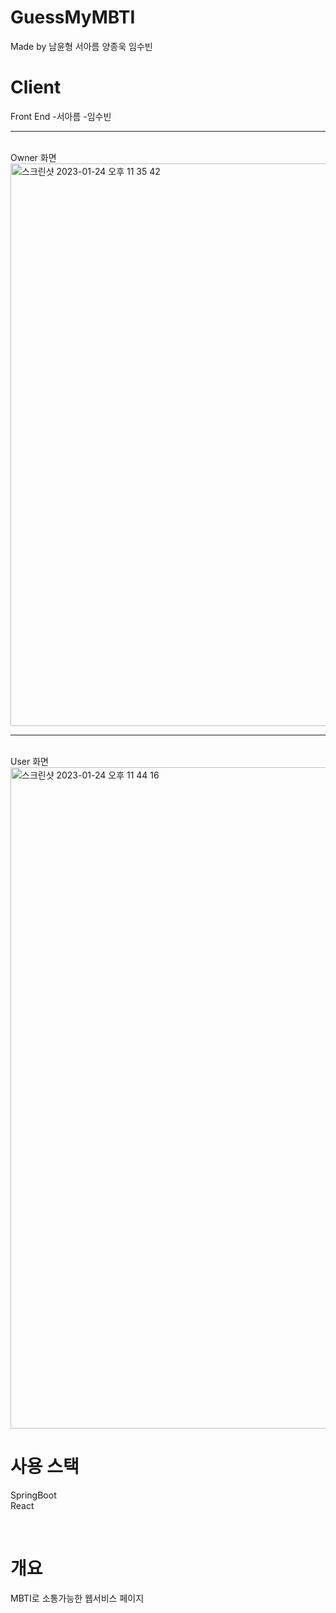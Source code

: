 # GuessMyMBTI

Made by 남윤형 서아름 양종욱 임수빈

# Client

Front End -서아름 -임수빈

---

<br>
Owner 화면
<img width="900" alt="스크린샷 2023-01-24 오후 11 35 42" src="https://user-images.githubusercontent.com/67284987/214324108-eb29ff5e-f705-43f9-980b-20506b79656e.png">
<br>

---

<br>
User 화면
<img width="1058" alt="스크린샷 2023-01-24 오후 11 44 16" src="https://user-images.githubusercontent.com/67284987/214324953-f7ce7475-a75d-49a4-8830-32abc833bbd2.png">


<br/>

# 사용 스택

SpringBoot<br>
React

<br/>

# 개요

MBTI로 소통가능한 웹서비스 페이지
